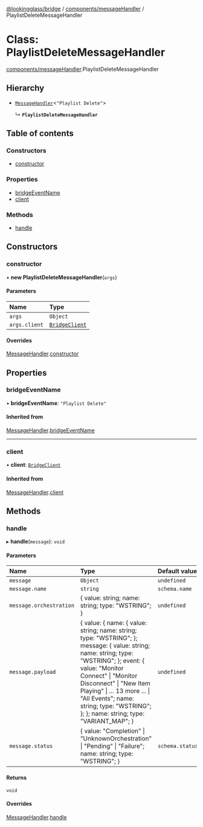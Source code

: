 [@lookingglass/bridge](../README.md) / [components/messageHandler](../modules/components_messageHandler.md) / PlaylistDeleteMessageHandler

# Class: PlaylistDeleteMessageHandler

[components/messageHandler](../modules/components_messageHandler.md).PlaylistDeleteMessageHandler

## Hierarchy

- [`MessageHandler`](components_messageHandler.MessageHandler.md)<``"Playlist Delete"``\>

  ↳ **`PlaylistDeleteMessageHandler`**

## Table of contents

### Constructors

- [constructor](components_messageHandler.PlaylistDeleteMessageHandler.md#constructor)

### Properties

- [bridgeEventName](components_messageHandler.PlaylistDeleteMessageHandler.md#bridgeeventname)
- [client](components_messageHandler.PlaylistDeleteMessageHandler.md#client)

### Methods

- [handle](components_messageHandler.PlaylistDeleteMessageHandler.md#handle)

## Constructors

### constructor

• **new PlaylistDeleteMessageHandler**(`args`)

#### Parameters

| Name | Type |
| :------ | :------ |
| `args` | `Object` |
| `args.client` | [`BridgeClient`](client_BridgeClient.BridgeClient.md) |

#### Overrides

[MessageHandler](components_messageHandler.MessageHandler.md).[constructor](components_messageHandler.MessageHandler.md#constructor)

## Properties

### bridgeEventName

• **bridgeEventName**: ``"Playlist Delete"``

#### Inherited from

[MessageHandler](components_messageHandler.MessageHandler.md).[bridgeEventName](components_messageHandler.MessageHandler.md#bridgeeventname)

___

### client

• **client**: [`BridgeClient`](client_BridgeClient.BridgeClient.md)

#### Inherited from

[MessageHandler](components_messageHandler.MessageHandler.md).[client](components_messageHandler.MessageHandler.md#client)

## Methods

### handle

▸ **handle**(`message`): `void`

#### Parameters

| Name | Type | Default value |
| :------ | :------ | :------ |
| `message` | `Object` | `undefined` |
| `message.name` | `string` | `schema.name` |
| `message.orchestration` | { value: string; name: string; type: "WSTRING"; } | `undefined` |
| `message.payload` | { value: { name: { value: string; name: string; type: "WSTRING"; }; message: { value: string; name: string; type: "WSTRING"; }; event: { value: "Monitor Connect" \| "Monitor Disconnect" \| "New Item Playing" \| ... 13 more ... \| "All Events"; name: string; type: "WSTRING"; }; }; name: string; type: "VARIANT\_MAP"; } | `undefined` |
| `message.status` | { value: "Completion" \| "UnknownOrchestration" \| "Pending" \| "Failure"; name: string; type: "WSTRING"; } | `schema.status` |

#### Returns

`void`

#### Overrides

[MessageHandler](components_messageHandler.MessageHandler.md).[handle](components_messageHandler.MessageHandler.md#handle)
